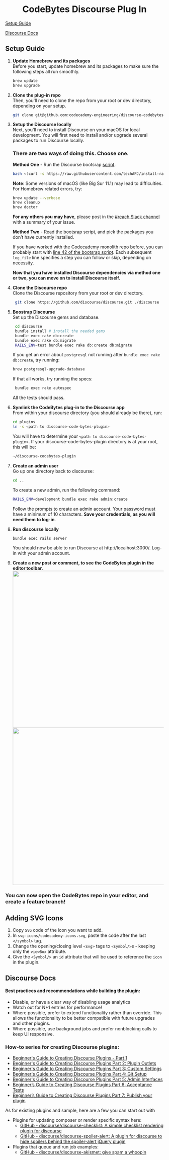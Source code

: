<h1 align="center">
  CodeBytes Discourse Plug In
</h1>

[Setup Guide](#setup-guide)


[Discourse Docs](#discourse-docs)

## Setup Guide

1. **Update Homebrew and its packages**  
   Before you start, update homebrew and its packages to make sure the following steps all run smoothly.

   ```sh
   brew update
   brew upgrade
   ```

1. **Clone the plug-in repo**  
   Then, you'll need to clone the repo from your root or dev directory, depending on your setup.

   ```sh
   git clone git@github.com:codecademy-engineering/discourse-codebytes-plugin.git
   ```

1. **Setup the Discourse locally**  
   Next, you'll need to install Discourse on your macOS for local development. You will first need to install and/or upgrade several packages to run Discourse locally.

   ### There are two ways of doing this. Choose one.

   **Method One** - Run the Discourse bootsrap [script](https://github.com/techAPJ/install-rails/blob/master/mac).

   ```sh
   bash <(curl -s https://raw.githubusercontent.com/techAPJ/install-rails/master/mac)
   ```

   **Note**: Some versions of macOS (like Big Sur 11.1) may lead to difficulties.  
   For Homebrew related errors, try:

   ```sh
   brew update --verbose
   brew cleanup
   brew doctor
   ```

   **For any others you may have**, please post in the [#reach Slack channel](https://codecademy.slack.com/archives/C0179DHDBST) with a summary of your issue.

   **Method Two** - Read the bootsrap script, and pick the packages you don’t have currently installed.

   If you have worked with the Codecademy monolith repo before, you can probably start with [line 42 of the bootsrap script](https://github.com/techAPJ/install-rails/blob/master/mac#L42). Each subsequent `log_file` line specifies a step you can follow or skip, depending on necessity.

   **Now that you have installed Discourse dependencies via method one **or** two, you can move on to install Discourse itself.**

1. **Clone the Discourse repo**  
   Clone the Discourse repository from your root or dev directory.

   ```sh
    git clone https://github.com/discourse/discourse.git ./discourse
   ```

1. **Boostrap Discourse**  
   Set up the Discourse gems and database.

   ```sh
    cd discourse
    bundle install # install the needed gems
    bundle exec rake db:create
    bundle exec rake db:migrate
    RAILS_ENV=test bundle exec rake db:create db:migrate
   ```

   If you get an error about `postgresql` not running after `bundle exec rake db:create`, try running:

   ```sh
   brew postgresql-upgrade-database
   ```

   If that all works, try running the specs:

   ```sh
    bundle exec rake autospec
   ```

   All the tests should pass.

1. **Symlink the CodeBytes plug-in to the Discourse app**  
   From within your discourse directory (you should already be there), run:

   ```sh
   cd plugins
   ln -s <path to discourse-code-bytes-plugin>
   ```

   You will have to determine your `<path to discourse-code-bytes-plugin>`. If your discourse-code-bytes-plugin directory is at your root, this will be:

   ```sh
   ~/discourse-codebytes-plugin
   ```

1. **Create an admin user**  
   Go up one directory back to discourse:

   ```sh
   cd ..
   ```

   To create a new admin, run the following command:

   ```sh
   RAILS_ENV=development bundle exec rake admin:create
   ```

   Follow the prompts to create an admin account. Your password must have a minimum of 10 characters. **Save your credentials, as you will need them to log-in**.

1. **Run discourse locally**
   ```sh
   bundle exec rails server
   ```
   You should now be able to run Discourse at http://localhost:3000/. Log-in with your admin account.
1. **Create a new post or comment, to see the CodeBytes plugin in the editor toolbar.**
   <img src="https://p82.f1.n0.cdn.getcloudapp.com/items/7Kup0jBo/4ac9701b-6706-445c-b517-b55e467bc49f.gif?source=viewer&v=1e220bfb98758fd5b9e186efa21545bc" height="500"/>
   <img src="https://p82.f1.n0.cdn.getcloudapp.com/items/L1uN76xk/cfddaf1a-e509-4cdc-9633-ada88c733612.png?source=viewer&v=e4ab7fec67566d30fcffa703af3045ee" height="500"/>

### You can now open the CodeBytes repo in your editor, and create a feature branch!



## Adding SVG Icons

1. Copy `SVG` code of the icon you want to add.
1. In `svg-icons/codecademy-icons.svg`, paste the code after the last `</symbol>` tag.
1. Change the opening/closing level `<svg>` tags to `<symbol/>`s - keeping only the `viewBox` attribute.
1. Give the `<Symbol/>` an `id` attribute that will be used to reference the `icon` in the plugin.





## Discourse Docs

#### Best practices and recommendations while building the plugin:
- Disable, or have a clear way of disabling usage analytics
- Watch out for N+1 entries for performance!
- Where possible, prefer to extend functionality rather than override. This allows the functionality to be better compatible with future upgrades and other plugins.
- Where possible, use background jobs and prefer nonblocking calls to keep UI responsive.

### How-to series for creating Discourse plugins:
- [Beginner's Guide to Creating Discourse Plugins - Part 1](https://meta.discourse.org/t/beginners-guide-to-creating-discourse-plugins-part-1/30515)
- [Beginner's Guide to Creating Discourse Plugins Part 2: Plugin Outlets](https://meta.discourse.org/t/beginners-guide-to-creating-discourse-plugins-part-2-plugin-outlets/31001)
- [Beginner's Guide to Creating Discourse Plugins Part 3: Custom Settings](https://meta.discourse.org/t/beginners-guide-to-creating-discourse-plugins-part-3-custom-settings/31115)
- [Beginner's Guide to Creating Discourse Plugins Part 4: Git Setup](https://meta.discourse.org/t/beginners-guide-to-creating-discourse-plugins-part-4-git-setup/31272)
- [Beginner's Guide to Creating Discourse Plugins Part 5: Admin Interfaces](https://meta.discourse.org/t/beginners-guide-to-creating-discourse-plugins-part-5-admin-interfaces/31761)
- [Beginner’s Guide to Creating Discourse Plugins Part 6: Acceptance Tests](https://meta.discourse.org/t/beginner-s-guide-to-creating-discourse-plugins-part-6-acceptance-tests/32619)
- [Beginner’s Guide to Creating Discourse Plugins Part 7: Publish your plugin](https://meta.discourse.org/t/beginner-s-guide-to-creating-discourse-plugins-part-7-publish-your-plugin/101636)

As for existing plugins and sample, here are a few you can start out with
- Plugins for updating composer or render specific syntax here:
  - [GitHub - discourse/discourse-checklist: A simple checklist rendering plugin for discourse](https://github.com/discourse/discourse-checklist)
  - [GitHub - discourse/discourse-spoiler-alert: A plugin for discourse to hide spoilers behind the spoiler-alert jQuery plugin](https://github.com/discourse/discourse-spoiler-alert)
- Plugins that queue and run job examples:
  - [GitHub - discourse/discourse-akismet: give spam a whoopin](https://github.com/discourse/discourse-akismet)
